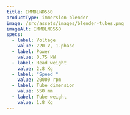 ```yaml
---
title: IMMBLND550
productType: immersion-blender
image: /src/assets/images/blender-tubes.png
imageAlt: IMMBLND550
specs:
  - label: Voltage
    value: 220 V, 1-phase
  - label: Power
    value: 0.75 kW
  - label: Head weight
    value: 2.8 Kg
  - label: "Speed "
    value: 20000 rpm
  - label: Tube dimension
    value: 550 mm
  - label: Tube weight
    value: 1.8 Kg
---
```

